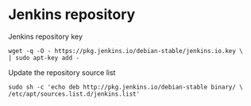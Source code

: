# Jenkins repository
Jenkins repository key
```
wget -q -O - https://pkg.jenkins.io/debian-stable/jenkins.io.key \
| sudo apt-key add -
```

Update the repository source list

```
sudo sh -c 'echo deb http://pkg.jenkins.io/debian-stable binary/ \
/etc/apt/sources.list.d/jenkins.list'
```
